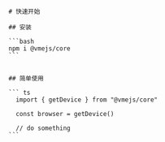     # 快速开始

    ## 安装

    ```bash
    npm i @vmejs/core
    ```


    ## 简单使用

    ``` ts
      import { getDevice } from "@vmejs/core"

      const browser = getDevice()

      // do something
    ```
